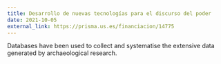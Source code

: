 ```yaml
---
title: Desarrollo de nuevas tecnologías para el discurso del poder
date: 2021-10-05
external_link: https://prisma.us.es/financiacion/14775
---
```


Databases have been used to collect and systematise the extensive data generated by archaeological research.

<!--more-->
